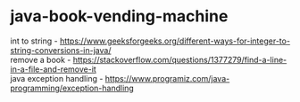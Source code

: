 # java-book-vending-machine
int to string - https://www.geeksforgeeks.org/different-ways-for-integer-to-string-conversions-in-java/ <br />
remove a book - https://stackoverflow.com/questions/1377279/find-a-line-in-a-file-and-remove-it <br />
java exception handling - https://www.programiz.com/java-programming/exception-handling <br />
